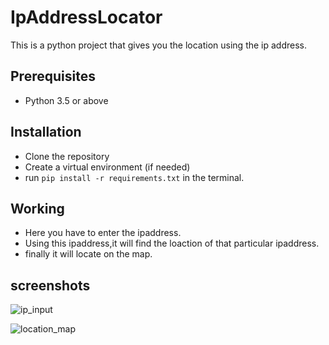 # IpAddressLocator
This is a python project that gives you the location using the ip address.

## Prerequisites
- Python 3.5 or above

## Installation
- Clone the repository
- Create a virtual environment (if needed) 
- run `pip install -r requirements.txt` in the terminal.  

## Working
- Here you have to enter the ipaddress.
- Using this ipaddress,it will find the loaction of that particular ipaddress.
- finally it will locate on the map.

## screenshots

![ip_input](input.png)

![location_map](map.png)

